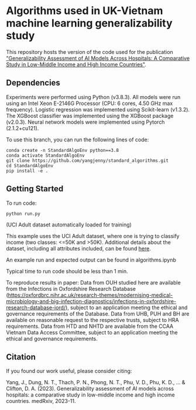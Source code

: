 # Algorithms used in UK-Vietnam machine learning generalizability study

This repository hosts the version of the code used for the publication ["Generalizability Assessment of AI Models Across Hospitals: A Comparative Study in Low-Middle Income and High Income Countries"](https://www.medrxiv.org/content/10.1101/2023.11.05.23298109v1). 

## Dependencies

Experiments were performed using Python (v3.8.3). All models were run using an Intel Xeon E-2146G Processor (CPU: 6 cores, 4.50 GHz max frequency). Logistic regression was implemented using Scikit-learn (v1.3.2). The XGBoost classifier was implemented using the XGBoost package (v2.0.3). Neural network models were implemented using Pytorch (2.1.2+cu121).

To use this branch, you can run the following lines of code:

```
conda create -n StandardAlgoEnv python==3.8
conda activate StandardAlgoEnv
git clone https://github.com/yangjenny/standard_algorithms.git
cd StandardAlgoEnv
pip install -e .
```

## Getting Started

To run code: 

```
python run.py
```

(UCI Adult dataset automatically loaded for training)

This example uses the UCI Adult dataset, where one is trying to classify income (two classes: <=50K and >50K). Additional details about the dataset, including all attributes included, can be found [here](https://archive.ics.uci.edu/ml/datasets/Adult).

An example run and expected output can be found in algorithms.ipynb

Typical time to run code should be less than 1 min.

To reproduce results in paper:
Data from OUH studied here are available from the Infections in Oxfordshire Research Database (https://oxfordbrc.nihr.ac.uk/research-themes/modernising-medical-microbiology-and-big-infection-diagnostics/infections-in-oxfordshire-research-database-iord/), subject to an application meeting the ethical and governance requirements of the Database. Data from UHB, PUH and BH are available on reasonable request to the respective trusts, subject to HRA requirements.
Data from HTD and NHTD are available from the CCAA Vietnam Data Access Committee, subject to an application meeting the ethical and governance requirements.

## Citation

If you found our work useful, please consider citing:

Yang, J., Dung, N. T., Thach, P. N., Phong, N. T., Phu, V. D., Phu, K. D., ... & Clifton, D. A. (2023). Generalizability assessment of AI models across hospitals: a comparative study in low-middle income and high income countries. medRxiv, 2023-11.
